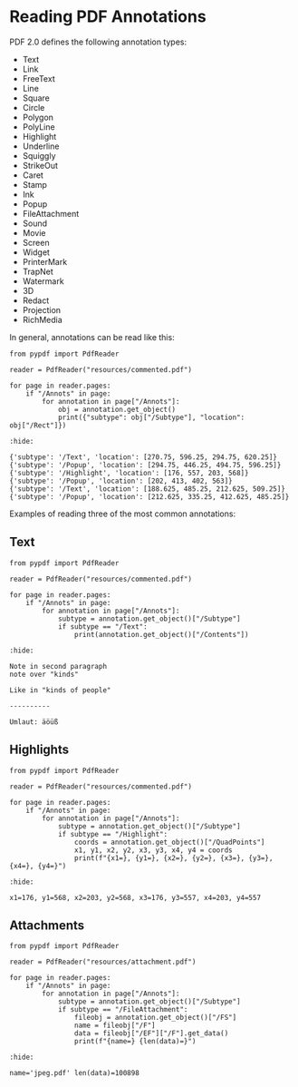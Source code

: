 # Reading PDF Annotations

PDF 2.0 defines the following annotation types:

* Text
* Link
* FreeText
* Line
* Square
* Circle
* Polygon
* PolyLine
* Highlight
* Underline
* Squiggly
* StrikeOut
* Caret
* Stamp
* Ink
* Popup
* FileAttachment
* Sound
* Movie
* Screen
* Widget
* PrinterMark
* TrapNet
* Watermark
* 3D
* Redact
* Projection
* RichMedia

In general, annotations can be read like this:

```{testcode}
from pypdf import PdfReader

reader = PdfReader("resources/commented.pdf")

for page in reader.pages:
    if "/Annots" in page:
        for annotation in page["/Annots"]:
            obj = annotation.get_object()
            print({"subtype": obj["/Subtype"], "location": obj["/Rect"]})
```

```{testoutput}
:hide:

{'subtype': '/Text', 'location': [270.75, 596.25, 294.75, 620.25]}
{'subtype': '/Popup', 'location': [294.75, 446.25, 494.75, 596.25]}
{'subtype': '/Highlight', 'location': [176, 557, 203, 568]}
{'subtype': '/Popup', 'location': [202, 413, 402, 563]}
{'subtype': '/Text', 'location': [188.625, 485.25, 212.625, 509.25]}
{'subtype': '/Popup', 'location': [212.625, 335.25, 412.625, 485.25]}
```

Examples of reading three of the most common annotations:

## Text

```{testcode}
from pypdf import PdfReader

reader = PdfReader("resources/commented.pdf")

for page in reader.pages:
    if "/Annots" in page:
        for annotation in page["/Annots"]:
            subtype = annotation.get_object()["/Subtype"]
            if subtype == "/Text":
                print(annotation.get_object()["/Contents"])
```

```{testoutput}
:hide:

Note in second paragraph
note over "kinds"

Like in "kinds of people"

----------

Umlaut: äöüß
```

## Highlights

```{testcode}
from pypdf import PdfReader

reader = PdfReader("resources/commented.pdf")

for page in reader.pages:
    if "/Annots" in page:
        for annotation in page["/Annots"]:
            subtype = annotation.get_object()["/Subtype"]
            if subtype == "/Highlight":
                coords = annotation.get_object()["/QuadPoints"]
                x1, y1, x2, y2, x3, y3, x4, y4 = coords
                print(f"{x1=}, {y1=}, {x2=}, {y2=}, {x3=}, {y3=}, {x4=}, {y4=}")
```

```{testoutput}
:hide:

x1=176, y1=568, x2=203, y2=568, x3=176, y3=557, x4=203, y4=557
```

## Attachments

```{testcode}
from pypdf import PdfReader

reader = PdfReader("resources/attachment.pdf")

for page in reader.pages:
    if "/Annots" in page:
        for annotation in page["/Annots"]:
            subtype = annotation.get_object()["/Subtype"]
            if subtype == "/FileAttachment":
                fileobj = annotation.get_object()["/FS"]
                name = fileobj["/F"]
                data = fileobj["/EF"]["/F"].get_data()
                print(f"{name=} {len(data)=}")
```

```{testoutput}
:hide:

name='jpeg.pdf' len(data)=100898
```
